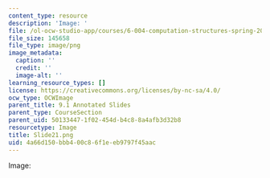 ```yaml
---
content_type: resource
description: 'Image: '
file: /ol-ocw-studio-app/courses/6-004-computation-structures-spring-2017/4a66d150bbb400c86f1eeb9797f45aac_Slide21.png
file_size: 145658
file_type: image/png
image_metadata:
  caption: ''
  credit: ''
  image-alt: ''
learning_resource_types: []
license: https://creativecommons.org/licenses/by-nc-sa/4.0/
ocw_type: OCWImage
parent_title: 9.1 Annotated Slides
parent_type: CourseSection
parent_uid: 50133447-1f02-454d-b4c8-8a4afb3d32b8
resourcetype: Image
title: Slide21.png
uid: 4a66d150-bbb4-00c8-6f1e-eb9797f45aac
---
```

Image: 